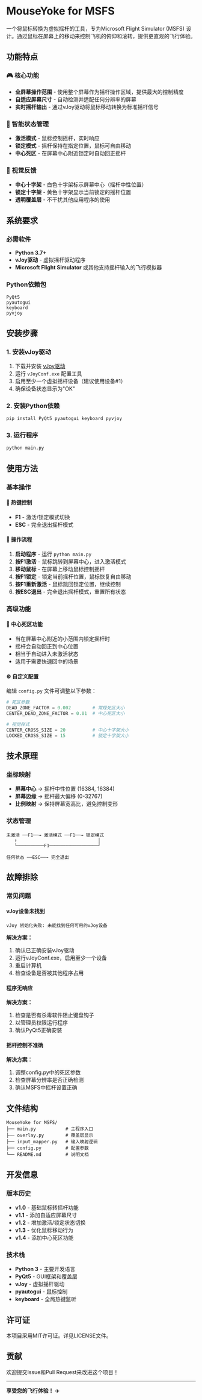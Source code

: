 # MouseYoke for MSFS

一个将鼠标转换为虚拟摇杆的工具，专为Microsoft Flight Simulator (MSFS) 设计。通过鼠标在屏幕上的移动来控制飞机的俯仰和滚转，提供更直观的飞行体验。

## 功能特点

### 🎮 核心功能
- **全屏幕操作范围** - 使用整个屏幕作为摇杆操作区域，提供最大的控制精度
- **自适应屏幕尺寸** - 自动检测并适配任何分辨率的屏幕
- **实时摇杆输出** - 通过vJoy驱动将鼠标移动转换为标准摇杆信号

### 🔄 智能状态管理
- **激活模式** - 鼠标控制摇杆，实时响应
- **锁定模式** - 摇杆保持在指定位置，鼠标可自由移动
- **中心死区** - 在屏幕中心附近锁定时自动回正摇杆

### 🎯 视觉反馈
- **中心十字架** - 白色十字架标示屏幕中心（摇杆中性位置）
- **锁定十字架** - 黄色十字架显示当前锁定的摇杆位置
- **透明覆盖层** - 不干扰其他应用程序的使用

## 系统要求

### 必需软件
- **Python 3.7+**
- **vJoy驱动** - 虚拟摇杆驱动程序
- **Microsoft Flight Simulator** 或其他支持摇杆输入的飞行模拟器

### Python依赖包
```
PyQt5
pyautogui
keyboard
pyvjoy
```

## 安装步骤

### 1. 安装vJoy驱动
1. 下载并安装 [vJoy驱动](http://vjoystick.sourceforge.net/)
2. 运行 `vJoyConf.exe` 配置工具
3. 启用至少一个虚拟摇杆设备（建议使用设备#1）
4. 确保设备状态显示为"OK"

### 2. 安装Python依赖
```bash
pip install PyQt5 pyautogui keyboard pyvjoy
```

### 3. 运行程序
```bash
python main.py
```

## 使用方法

### 基本操作

#### 🔑 热键控制
- **F1** - 激活/锁定模式切换
- **ESC** - 完全退出摇杆模式

#### 📱 操作流程
1. **启动程序** - 运行 `python main.py`
2. **按F1激活** - 鼠标跳转到屏幕中心，进入激活模式
3. **移动鼠标** - 在屏幕上移动鼠标控制摇杆
4. **按F1锁定** - 锁定当前摇杆位置，鼠标恢复自由移动
5. **按F1重新激活** - 鼠标跳回锁定位置，继续控制
6. **按ESC退出** - 完全退出摇杆模式，重置所有状态

### 高级功能

#### 🎯 中心死区功能
- 当在屏幕中心附近的小范围内锁定摇杆时
- 摇杆会自动回正到中心位置
- 相当于自动进入未激活状态
- 适用于需要快速回中的场景

#### ⚙️ 自定义配置
编辑 `config.py` 文件可调整以下参数：

```python
# 死区参数
DEAD_ZONE_FACTOR = 0.002        # 常规死区大小
CENTER_DEAD_ZONE_FACTOR = 0.01  # 中心死区大小

# 视觉样式
CENTER_CROSS_SIZE = 20          # 中心十字架大小
LOCKED_CROSS_SIZE = 15          # 锁定十字架大小
```

## 技术原理

### 坐标映射
- **屏幕中心** → 摇杆中性位置 (16384, 16384)
- **屏幕边缘** → 摇杆最大偏移 (0-32767)
- **比例映射** → 保持屏幕宽高比，避免控制变形

### 状态管理
```
未激活 ──F1──→ 激活模式 ──F1──→ 锁定模式
   ↑                              │
   └──────────F1──────────────────┘
   
任何状态 ──ESC──→ 完全退出
```

## 故障排除

### 常见问题

#### vJoy设备未找到
```
vJoy 初始化失败: 未能找到任何可用的vJoy设备
```
**解决方案：**
1. 确认已正确安装vJoy驱动
2. 运行vJoyConf.exe，启用至少一个设备
3. 重启计算机
4. 检查设备是否被其他程序占用

#### 程序无响应
**解决方案：**
1. 检查是否有杀毒软件阻止键盘钩子
2. 以管理员权限运行程序
3. 确认PyQt5正确安装

#### 摇杆控制不准确
**解决方案：**
1. 调整config.py中的死区参数
2. 检查屏幕分辨率是否正确检测
3. 确认MSFS中摇杆设置正确

## 文件结构

```
MouseYoke for MSFS/
├── main.py           # 主程序入口
├── overlay.py        # 覆盖层显示
├── input_mapper.py   # 输入映射逻辑
├── config.py         # 配置参数
└── README.md         # 说明文档
```

## 开发信息

### 版本历史
- **v1.0** - 基础鼠标转摇杆功能
- **v1.1** - 添加自适应屏幕尺寸
- **v1.2** - 增加激活/锁定状态切换
- **v1.3** - 优化鼠标移动行为
- **v1.4** - 添加中心死区功能

### 技术栈
- **Python 3** - 主要开发语言
- **PyQt5** - GUI框架和覆盖层
- **vJoy** - 虚拟摇杆驱动
- **pyautogui** - 鼠标控制
- **keyboard** - 全局热键监听

## 许可证

本项目采用MIT许可证。详见LICENSE文件。

## 贡献

欢迎提交Issue和Pull Request来改进这个项目！

---

**享受您的飞行体验！** ✈️
